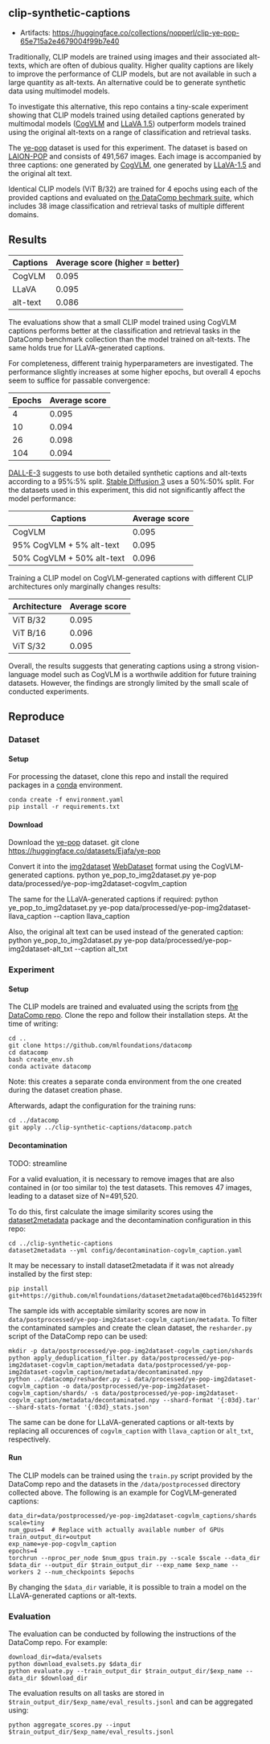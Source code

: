 ## clip-synthetic-captions

  * Artifacts: https://huggingface.co/collections/nopperl/clip-ye-pop-65e715a2e4679004f99b7e40

Traditionally, CLIP models are trained using images and their associated alt-texts, which are often of dubious quality. Higher quality captions are likely to improve the performance of CLIP models, but are not available in such a large quantity as alt-texts. An alternative could be to generate synthetic data using multimodel models.

To investigate this alternative, this repo contains a tiny-scale experiment showing that CLIP models trained using detailed captions generated by multimodal models ([CogVLM](https://huggingface.co/THUDM/cogvlm-chat-hf) and [LLaVA 1.5](https://github.com/haotian-liu/LLaVA)) outperform models trained using the original alt-texts on a range of classification and retrieval tasks.

The [ye-pop](https://huggingface.co/datasets/Ejafa/ye-pop) dataset is used for this experiment. The dataset is based on [LAION-POP](https://huggingface.co/datasets/laion/laion-pop) and consists of 491,567 images. Each image is accompanied by three captions: one generated by [CogVLM](https://huggingface.co/THUDM/cogvlm-chat-hf), one generated by [LLaVA-1.5](https://github.com/haotian-liu/LLaVA) and the original alt text.

Identical CLIP models (ViT B/32) are trained for 4 epochs using each of the provided captions and evaluated on [the DataComp bechmark suite](https://datacomp.ai/), which includes 38 image classification and retrieval tasks of multiple different domains.

## Results

Captions | Average score (higher = better)
--- | ---
CogVLM | 0.095
LLaVA | 0.095
alt-text | 0.086

The evaluations show that a small CLIP model trained using CogVLM captions performs better at the classification and retrieval tasks in the DataComp benchmark collection than the model trained on alt-texts. The same holds true for LLaVA-generated captions. 

For completeness, different trainig hyperparameters are investigated. The performance slightly increases at some higher epochs, but overall 4 epochs seem to suffice for passable convergence:

Epochs | Average score
--- | ---
4 | 0.095
10 | 0.094
26 | 0.098
104 | 0.094

[DALL-E-3](https://openai.com/dall-e-3) suggests to use both detailed synthetic captions and alt-texts according to a 95%:5% split. [Stable Diffusion 3](https://stability.ai/news/stable-diffusion-3-research-paper) uses a 50%:50% split. For the datasets used in this experiment, this did not significantly affect the model performance:

Captions | Average score
--- | ---
CogVLM | 0.095
95% CogVLM + 5% alt-text | 0.095
50% CogVLM + 50% alt-text | 0.096

Training a CLIP model on CogVLM-generated captions with different CLIP architectures only marginally changes results:

Architecture | Average score
--- | ---
ViT B/32 | 0.095
ViT B/16 | 0.096
ViT S/32 | 0.095


Overall, the results suggests that generating captions using a strong vision-language model such as CogVLM is a worthwile addition for future training datasets. However, the findings are strongly limited by the small scale of conducted experiments.

## Reproduce
### Dataset
#### Setup
For processing the dataset, clone this repo and install the required packages in a [conda](https://docs.conda.io/projects/conda/en/latest/user-guide/tasks/manage-environments.html#creating-an-environment-with-commands) environment.

    conda create -f environment.yaml
    pip install -r requirements.txt

#### Download
Download the [ye-pop](https://huggingface.co/datasets/Ejafa/ye-pop) dataset.
    git clone https://huggingface.co/datasets/Ejafa/ye-pop

Convert it into the [img2dataset](https://github.com/rom1504/img2dataset) [WebDataset](https://github.com/webdataset/webdataset) format using the CogVLM-generated captions.
    python ye_pop_to_img2dataset.py ye-pop data/processed/ye-pop-img2dataset-cogvlm_caption

The same for the LLaVA-generated captions if required:
    python ye_pop_to_img2dataset.py ye-pop data/processed/ye-pop-img2dataset-llava_caption --caption llava_caption

Also, the original alt text can be used instead of the generated caption:
    python ye_pop_to_img2dataset.py ye-pop data/processed/ye-pop-img2dataset-alt_txt --caption alt_txt


### Experiment

#### Setup
The CLIP models are trained and evaluated using the scripts from [the DataComp repo](https://github.com/mlfoundations/datacomp). Clone the repo and follow their installation steps. At the time of writing:

```
cd ..
git clone https://github.com/mlfoundations/datacomp
cd datacomp
bash create_env.sh
conda activate datacomp
```

Note: this creates a separate conda environment from the one created during the dataset creation phase.

Afterwards, adapt the configuration for the training runs:

    cd ../datacomp
    git apply ../clip-synthetic-captions/datacomp.patch

#### Decontamination
TODO: streamline

For a valid evaluation, it is necessary to remove images that are also contained in (or too similar to) the test datasets. This removes 47 images, leading to a dataset size of N=491,520.

To do this, first calculate the image similarity scores using the [dataset2metadata](https://github.com/mlfoundations/dataset2metadata) package and the decontamination configuration in this repo:

    cd ../clip-synthetic-captions
    dataset2metadata --yml config/decontamination-cogvlm_caption.yaml

It may be necessary to install dataset2metadata if it was not already installed by the first step:

    pip install git+https://github.com/mlfoundations/dataset2metadata@0bced76b1d45239f0932b0e5abf76935c7de6f84

The sample ids with acceptable similarity scores are now in `data/postprocessed/ye-pop-img2dataset-cogvlm_caption/metadata`. To filter the contaminated samples and create the clean dataset, the `resharder.py` script of the DataComp repo can be used:

```
mkdir -p data/postprocessed/ye-pop-img2dataset-cogvlm_caption/shards
python apply_deduplication_filter.py data/postprocessed/ye-pop-img2dataset-cogvlm_caption/metadata data/postprocessed/ye-pop-img2dataset-cogvlm_caption/metadata/decontaminated.npy
python ../datacomp/resharder.py -i data/processed/ye-pop-img2dataset-cogvlm_caption -o data/postprocessed/ye-pop-img2dataset-cogvlm_caption/shards/ -s data/postprocessed/ye-pop-img2dataset-cogvlm_caption/metadata/decontaminated.npy --shard-format '{:03d}.tar' --shard-stats-format '{:03d}_stats.json'
```

The same can be done for LLaVA-generated captions or alt-texts by replacing all occurences of `cogvlm_caption` with `llava_caption` or `alt_txt`, respectively.

#### Run
The CLIP models can be trained using the `train.py` script provided by the DataComp repo and the datasets in the `/data/postprocessed` directory collected above. The following is an example for CogVLM-generated captions:

```
data_dir=data/postprocessed/ye-pop-img2dataset-cogvlm_captions/shards
scale=tiny
num_gpus=4  # Replace with actually available number of GPUs
train_output_dir=output
exp_name=ye-pop-cogvlm_caption
epochs=4
torchrun --nproc_per_node $num_gpus train.py --scale $scale --data_dir $data_dir --output_dir $train_output_dir --exp_name $exp_name --workers 2 --num_checkpoints $epochs
```

By changing the `$data_dir` variable, it is possible to train a model on the LLaVA-generated captions or alt-texts.

### Evaluation

The evaluation can be conducted by following the instructions of the DataComp repo. For example:

```
download_dir=data/evalsets
python download_evalsets.py $data_dir
python evaluate.py --train_output_dir $train_output_dir/$exp_name --data_dir $download_dir
```

The evaluation results on all tasks are stored in `$train_output_dir/$exp_name/eval_results.jsonl` and can be aggregated using:

    python aggregate_scores.py --input $train_output_dir/$exp_name/eval_results.jsonl

